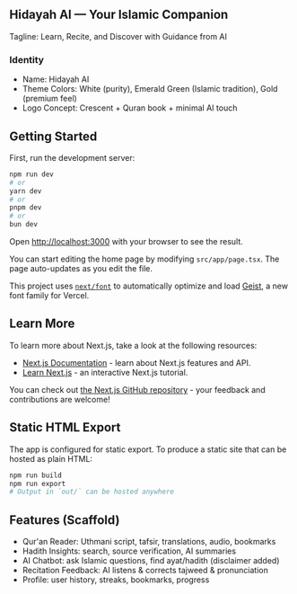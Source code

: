 ## Hidayah AI — Your Islamic Companion

Tagline: Learn, Recite, and Discover with Guidance from AI

### Identity
- Name: Hidayah AI
- Theme Colors: White (purity), Emerald Green (Islamic tradition), Gold (premium feel)
- Logo Concept: Crescent + Quran book + minimal AI touch

## Getting Started

First, run the development server:

```bash
npm run dev
# or
yarn dev
# or
pnpm dev
# or
bun dev
```

Open [http://localhost:3000](http://localhost:3000) with your browser to see the result.

You can start editing the home page by modifying `src/app/page.tsx`. The page auto-updates as you edit the file.

This project uses [`next/font`](https://nextjs.org/docs/app/building-your-application/optimizing/fonts) to automatically optimize and load [Geist](https://vercel.com/font), a new font family for Vercel.

## Learn More

To learn more about Next.js, take a look at the following resources:

- [Next.js Documentation](https://nextjs.org/docs) - learn about Next.js features and API.
- [Learn Next.js](https://nextjs.org/learn) - an interactive Next.js tutorial.

You can check out [the Next.js GitHub repository](https://github.com/vercel/next.js) - your feedback and contributions are welcome!

## Static HTML Export

The app is configured for static export. To produce a static site that can be hosted as plain HTML:

```bash
npm run build
npm run export
# Output in `out/` can be hosted anywhere
```

## Features (Scaffold)
- Qur'an Reader: Uthmani script, tafsir, translations, audio, bookmarks
- Hadith Insights: search, source verification, AI summaries
- AI Chatbot: ask Islamic questions, find ayat/hadith (disclaimer added)
- Recitation Feedback: AI listens & corrects tajweed & pronunciation
- Profile: user history, streaks, bookmarks, progress
